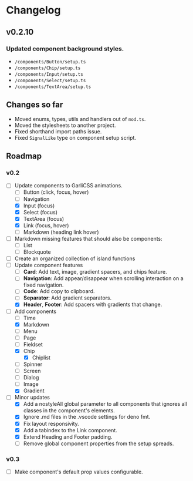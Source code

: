 # Changelog

## v0.2.10

### Updated component background styles.
  - `/components/Button/setup.ts`
  - `/components/Chip/setup.ts`
  - `/components/Input/setup.ts`
  - `/components/Select/setup.ts`
  - `/components/TextArea/setup.ts`

## Changes so far

- Moved enums, types, utils and handlers out of `mod.ts`.
- Moved the stylesheets to another project.
- Fixed shorthand import paths issue.
- Fixed `SignalLike` type on component setup script.

## Roadmap

### v0.2

- [ ] Update components to GarliCSS animations.
  - [ ] Button (click, focus, hover)
  - [ ] Navigation
  - [x] Input (focus)
  - [x] Select (focus)
  - [x] TextArea (focus)
  - [x] Link (focus, hover)
  - [ ] Markdown (heading link hover)
- [ ] Markdown missing features that should also be components:
  - [ ] List
  - [ ] Blockquote
- [ ] Create an organized collection of island functions
- [ ] Update component features
  - [ ] **Card**: Add text, image, gradient spacers, and chips feature.
  - [ ] **Navigation**: Add appear/disappear when scrolling interaction on a
        fixed navigation.
  - [ ] **Code**: Add copy to clipboard.
  - [ ] **Separator**: Add gradient separators.
  - [x] **Header**, **Footer**: Add spacers with gradients that change.
- [ ] Add components
  - [ ] Time
  - [x] Markdown
  - [ ] Menu
  - [ ] Page
  - [ ] Fieldset
  - [x] Chip
    - [x] Chiplist
  - [ ] Spinner
  - [ ] Screen
  - [ ] Dialog
  - [ ] Image
  - [x] Gradient
- [ ] Minor updates
  - [x] Add a nostyleAll global parameter to all components that ignores all classes in the component's elements.
  - [x] Ignore .md files in the .vscode settings for deno fmt.
  - [x] Fix layout responsivity.
  - [x] Add a tabindex to the Link component.
  - [x] Extend Heading and Footer padding.
  - [ ] Remove global component properties from the setup spreads.

### v0.3

- [ ] Make component's default prop values configurable.
